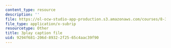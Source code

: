 ```yaml
---
content_type: resource
description: ''
file: https://ol-ocw-studio-app-production.s3.amazonaws.com/courses/8-333-statistical-mechanics-i-statistical-mechanics-of-particles-fall-2013/9294f681206d89322f2565c4aac39f90_I_LcUur7quE.srt
file_type: application/x-subrip
resourcetype: Other
title: 3play caption file
uid: 9294f681-206d-8932-2f25-65c4aac39f90
---
```

